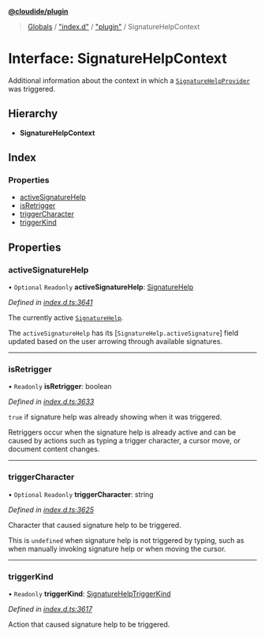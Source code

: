 **[@cloudide/plugin](../README.md)**

> [Globals](../README.md) / ["index.d"](../modules/_index_d_.md) / ["plugin"](../modules/_index_d_._plugin_.md) / SignatureHelpContext

# Interface: SignatureHelpContext

Additional information about the context in which a
[`SignatureHelpProvider`](#SignatureHelpProvider.provideSignatureHelp) was triggered.

## Hierarchy

* **SignatureHelpContext**

## Index

### Properties

* [activeSignatureHelp](_index_d_._plugin_.signaturehelpcontext.md#activesignaturehelp)
* [isRetrigger](_index_d_._plugin_.signaturehelpcontext.md#isretrigger)
* [triggerCharacter](_index_d_._plugin_.signaturehelpcontext.md#triggercharacter)
* [triggerKind](_index_d_._plugin_.signaturehelpcontext.md#triggerkind)

## Properties

### activeSignatureHelp

• `Optional` `Readonly` **activeSignatureHelp**: [SignatureHelp](../classes/_index_d_._plugin_.signaturehelp.md)

*Defined in [index.d.ts:3641](https://github.com/huaweicloud/cloudide-plugin-api/blob/1ab5ef8/index.d.ts#L3641)*

The currently active [`SignatureHelp`](#SignatureHelp).

The `activeSignatureHelp` has its [`SignatureHelp.activeSignature`] field updated based on
the user arrowing through available signatures.

___

### isRetrigger

• `Readonly` **isRetrigger**: boolean

*Defined in [index.d.ts:3633](https://github.com/huaweicloud/cloudide-plugin-api/blob/1ab5ef8/index.d.ts#L3633)*

`true` if signature help was already showing when it was triggered.

Retriggers occur when the signature help is already active and can be caused by actions such as
typing a trigger character, a cursor move, or document content changes.

___

### triggerCharacter

• `Optional` `Readonly` **triggerCharacter**: string

*Defined in [index.d.ts:3625](https://github.com/huaweicloud/cloudide-plugin-api/blob/1ab5ef8/index.d.ts#L3625)*

Character that caused signature help to be triggered.

This is `undefined` when signature help is not triggered by typing, such as when manually invoking
signature help or when moving the cursor.

___

### triggerKind

• `Readonly` **triggerKind**: [SignatureHelpTriggerKind](../enums/_index_d_._plugin_.signaturehelptriggerkind.md)

*Defined in [index.d.ts:3617](https://github.com/huaweicloud/cloudide-plugin-api/blob/1ab5ef8/index.d.ts#L3617)*

Action that caused signature help to be triggered.

